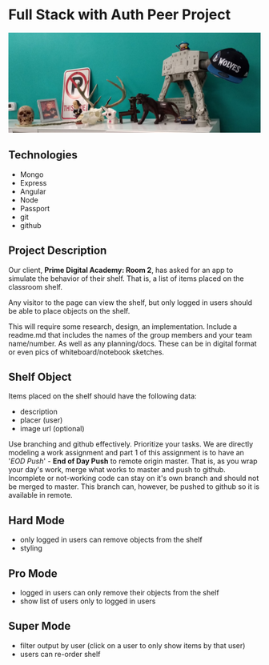 Full Stack with Auth Peer Project
=================================

![our shelf](tauShelf.png)

Technologies
------------
* Mongo
* Express
* Angular
* Node
* Passport
* git
* github

Project Description
-------------------
Our client, **Prime Digital Academy: Room 2**, has asked for an app to simulate the behavior of their shelf. That is, a list of items placed on the classroom shelf.

Any visitor to the page can view the shelf, but only logged in users should be able to place objects on the shelf.

This will require some research, design, an implementation. Include a readme.md that includes the names of the group members and your team name/number. As well as any planning/docs. These can be in digital format or even pics of whiteboard/notebook sketches.

Shelf Object
------------
Items placed on the shelf should have the following data:

* description
* placer (user)
* image url (optional)

Use branching and github effectively. Prioritize your tasks. We are directly modeling a work assignment and part 1 of this assignment is to have an '*EOD Push*' - **End of Day Push** to remote origin master. That is, as you wrap your day's work, merge what works to master and push to github. Incomplete or not-working code can stay on it's own branch and should not be merged to master. This branch can, however, be pushed to github so it is available in remote.


Hard Mode
----------
* only logged in users can remove objects from the shelf
* styling

Pro Mode
--------
* logged in users can only remove their objects from the shelf
* show list of users only to logged in users

Super Mode
----------
* filter output by user (click on a user to only show items by that user)
* users can re-order shelf
